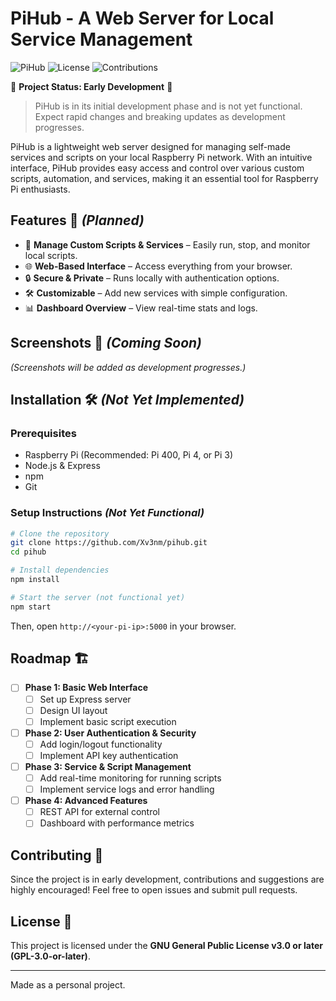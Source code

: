 # PiHub - A Web Server for Local Service Management

![PiHub](https://img.shields.io/badge/RaspberryPi-400-red?style=flat-square) ![License](https://img.shields.io/badge/license-GPL--3.0--or--later-blue?style=flat-square) ![Contributions](https://img.shields.io/badge/contributions-welcome-brightgreen?style=flat-square)

🚧 **Project Status: Early Development** 🚧
> PiHub is in its initial development phase and is not yet functional. Expect rapid changes and breaking updates as development progresses.

PiHub is a lightweight web server designed for managing self-made services and scripts on your local Raspberry Pi network. With an intuitive interface, PiHub provides easy access and control over various custom scripts, automation, and services, making it an essential tool for Raspberry Pi enthusiasts.

## Features 🚀 _(Planned)_
- 📌 **Manage Custom Scripts & Services** – Easily run, stop, and monitor local scripts.
- 🌐 **Web-Based Interface** – Access everything from your browser.
- 🔒 **Secure & Private** – Runs locally with authentication options.
- 🛠 **Customizable** – Add new services with simple configuration.
- 📊 **Dashboard Overview** – View real-time stats and logs.

## Screenshots 📸 _(Coming Soon)_
_(Screenshots will be added as development progresses.)_

## Installation 🛠 _(Not Yet Implemented)_
### Prerequisites
- Raspberry Pi (Recommended: Pi 400, Pi 4, or Pi 3)
- Node.js & Express
- npm
- Git

### Setup Instructions _(Not Yet Functional)_
```bash
# Clone the repository
git clone https://github.com/Xv3nm/pihub.git
cd pihub

# Install dependencies
npm install

# Start the server (not functional yet)
npm start
```
Then, open `http://<your-pi-ip>:5000` in your browser.

## Roadmap 🏗
- [ ] **Phase 1: Basic Web Interface**
  - [ ] Set up Express server
  - [ ] Design UI layout
  - [ ] Implement basic script execution
- [ ] **Phase 2: User Authentication & Security**
  - [ ] Add login/logout functionality
  - [ ] Implement API key authentication
- [ ] **Phase 3: Service & Script Management**
  - [ ] Add real-time monitoring for running scripts
  - [ ] Implement service logs and error handling
- [ ] **Phase 4: Advanced Features**
  - [ ] REST API for external control
  - [ ] Dashboard with performance metrics

## Contributing 🤝
Since the project is in early development, contributions and suggestions are highly encouraged! Feel free to open issues and submit pull requests.

## License 📜
This project is licensed under the **GNU General Public License v3.0 or later (GPL-3.0-or-later)**.

---
Made as a personal project.

